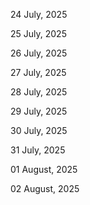 24 July, 2025

25 July, 2025

26 July, 2025

27 July, 2025

28 July, 2025

29 July, 2025

30 July, 2025

31 July, 2025

01 August, 2025

02 August, 2025